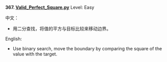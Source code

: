 **367. [Valid_Perfect_Square.py](https://github.com/Kelv1nYu/LeetCode_Practices/blob/master/Code/Valid_Perfect_Square.py)**      Level: Easy
      

中文：
* 用二分查找，将值的平方与目标比较来移动边界。

English: 
* Use binary search, move the boundary by comparing the square of the value with the target.